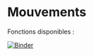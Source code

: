 # Mouvements
Fonctions disponibles :

[![Binder](https://mybinder.org/badge_logo.svg)](https://mybinder.org/v2/gh/nablanabla/Thesis/master)

